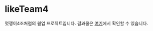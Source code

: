 # likeTeam4
멋쟁이4조처럼의 웜업 프로젝트입니다. 결과물은 [여기](https://likelion11-kangwon.github.io/likeTeam4/front/index.html)에서 확인할 수 있습니다.